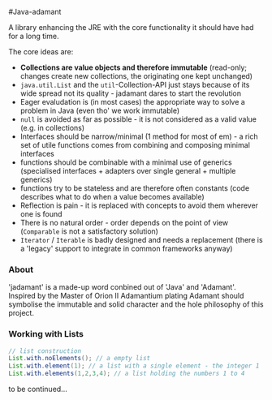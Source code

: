 #Java-adamant

A library enhancing the JRE with the core functionality it should have had for a long time. 

The core ideas are: 

* __Collections are value objects and therefore immutable__ (read-only; changes create new collections, the originating one kept unchanged)
* `java.util.List` and the `util`-Collection-API just stays because of its wide spread not its quality - jadamant dares to start the revolution
* Eager evaludation is (in most cases) the appropriate way to solve a problem in Java (even tho' we work immutable)
* `null` is avoided as far as possible - it is not considered as a valid value (e.g. in collections)
* Interfaces should be narrow/minimal (1 method for most of em) - a rich set of utile functions comes from combining and composing minimal interfaces
* functions should be combinable with a minimal use of generics (specialised interfaces + adapters over single general + multiple generics)
* functions try to be stateless and are therefore often constants (code describes what to do when a value becomes available) 
* Reflection is pain - it is replaced with concepts to avoid them wherever one is found 
* There is no natural order - order depends on the point of view (`Comparable` is not a satisfactory solution)
* `Iterator` / `Iterable` is badly designed and needs a replacement (there is a 'legacy' support to integrate in common frameworks anyway)

### About
'jadamant' is a made-up word conbined out of 'Java' and 'Adamant'. Inspired by the Master of Orion II Adamantium plating Adamant should symbolise the immutable and solid character and the hole philosophy of this project.

### Working with Lists
``` java
// list construction
List.with.noElements(); // a empty list
List.with.element(1); // a list with a single element - the integer 1
List.with.elements(1,2,3,4); // a list holding the numbers 1 to 4
```

to be continued...